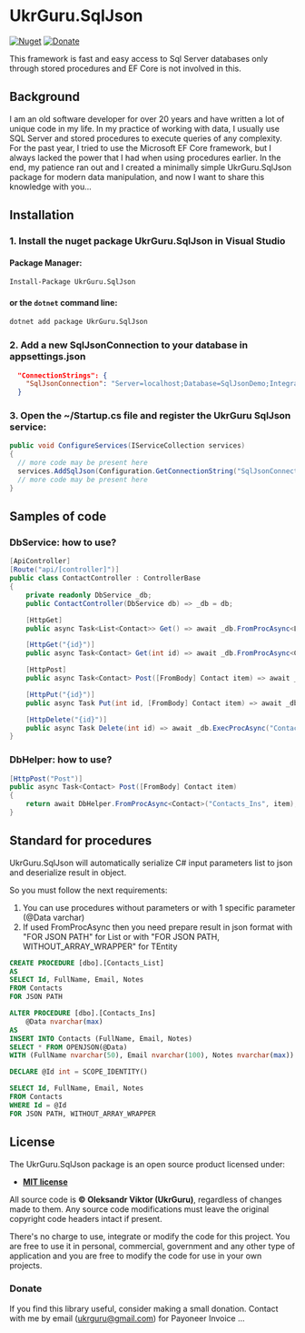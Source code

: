 # UkrGuru.SqlJson
[![Nuget](https://img.shields.io/nuget/v/UkrGuru.SqlJson)](https://www.nuget.org/packages/UkrGuru.SqlJson/)
[![Donate](https://img.shields.io/badge/Donate-PayPal-yellow.svg)](https://www.paypal.com/donate/?hosted_button_id=BPUF3H86X96YN)

This framework is fast and easy access to Sql Server databases only through stored procedures and EF Core is not involved in this.

## Background

I am an old software developer for over 20 years and have written a lot of unique code in my life. In my practice of working with data, I usually use SQL Server and stored procedures to execute queries of any complexity. For the past year, I tried to use the Microsoft EF Core framework, but I always lacked the power that I had when using procedures earlier. In the end, my patience ran out and I created a minimally simple UkrGuru.SqlJson package for modern data manipulation, and now I want to share this knowledge with you...

## Installation

### 1. Install the nuget package UkrGuru.SqlJson in Visual Studio

#### Package Manager:
```ps
Install-Package UkrGuru.SqlJson
```

#### or the `dotnet` command line:
```cmd
dotnet add package UkrGuru.SqlJson
```

### 2. Add a new SqlJsonConnection to your database in appsettings.json
```json
  "ConnectionStrings": {
    "SqlJsonConnection": "Server=localhost;Database=SqlJsonDemo;Integrated Security=SSPI"
  }
```

### 3. Open the ~/Startup.cs file and register the UkrGuru SqlJson service:
```c#
public void ConfigureServices(IServiceCollection services)
{
  // more code may be present here
  services.AddSqlJson(Configuration.GetConnectionString("SqlJsonConnection"));
  // more code may be present here
}
```

## Samples of code

### DbService: how to use?
```c#
[ApiController]
[Route("api/[controller]")]
public class ContactController : ControllerBase
{
    private readonly DbService _db;
    public ContactController(DbService db) => _db = db;

    [HttpGet]
    public async Task<List<Contact>> Get() => await _db.FromProcAsync<List<Contact>>("Contacts_List");

    [HttpGet("{id}")]
    public async Task<Contact> Get(int id) => await _db.FromProcAsync<Contact>("Contacts_Item", id);

    [HttpPost]
    public async Task<Contact> Post([FromBody] Contact item) => await _db.FromProcAsync<Contact>("Contacts_Ins", item);

    [HttpPut("{id}")]
    public async Task Put(int id, [FromBody] Contact item) => await _db.ExecProcAsync("Contacts_Upd", item);

    [HttpDelete("{id}")]
    public async Task Delete(int id) => await _db.ExecProcAsync("Contacts_Del", id);
}
```
### DbHelper: how to use?
```c#
[HttpPost("Post")]
public async Task<Contact> Post([FromBody] Contact item)
{
    return await DbHelper.FromProcAsync<Contact>("Contacts_Ins", item);
}
```

## Standard for procedures

UkrGuru.SqlJson will automatically serialize C# input parameters list to json and deserialize result in object.

So you must follow the next requirements:
1. You can use procedures without parameters or with 1 specific parameter (@Data varchar)
2. If used FromProcAsync then you need prepare result in json format with "FOR JSON PATH" for List<TEntity> or with "FOR JSON PATH, WITHOUT_ARRAY_WRAPPER" for TEntity


```sql
CREATE PROCEDURE [dbo].[Contacts_List] 
AS
SELECT Id, FullName, Email, Notes
FROM Contacts
FOR JSON PATH
```

```sql
ALTER PROCEDURE [dbo].[Contacts_Ins]
	@Data nvarchar(max) 
AS
INSERT INTO Contacts (FullName, Email, Notes)
SELECT * FROM OPENJSON(@Data) 
WITH (FullName nvarchar(50), Email nvarchar(100), Notes nvarchar(max))

DECLARE @Id int = SCOPE_IDENTITY()

SELECT Id, FullName, Email, Notes
FROM Contacts
WHERE Id = @Id
FOR JSON PATH, WITHOUT_ARRAY_WRAPPER
```


## License
The UkrGuru.SqlJson package is an open source product licensed under:

* **[MIT license](https://github.com/UkrGuru/SqlJson/blob/main/LICENSE.txt)**

All source code is **&copy; Oleksandr Viktor (UkrGuru)**, regardless of changes made to them. Any source code modifications must leave the original copyright code headers intact if present.

There's no charge to use, integrate or modify the code for this project. You are free to use it in personal, commercial, government and any other type of application and you are free to modify the code for use in your own projects.

### Donate
If you find this library useful, consider making a small donation.
	Contact with me by email (ukrguru@gmail.com) for Payoneer Invoice ...

